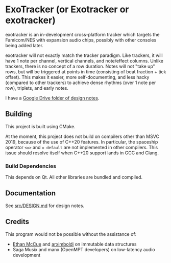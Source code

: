 # ExoTracker (or Exotracker or exotracker)

exotracker is an in-development cross-platform tracker which targets the Famicom/NES with expansion audio chips, possibly with other consoles being added later.

exotracker will not exactly match the tracker paradigm. Like trackers, it will have 1 note per channel, vertical channels, and note/effect columns. Unlike trackers, there is no concept of a row duration. Notes will not "take up" rows, but will be triggered at points in time (consisting of beat fraction + tick offset). This makes it easier, more self-documenting, and less hacky (compared to other trackers) to achieve dense rhythms (over 1 note per row), triplets, and early notes.

I have a [Google Drive folder of design notes](https://drive.google.com/drive/u/0/folders/15A1Td92HofO7KQ62QtuEDSmd4X1KKPAZ).

## Building

This project is built using CMake.

At the moment, this project does not build on compilers other than MSVC 2019, because of the use of C++20 features. In particular, the spaceship operator `<=>` and `= default` are not implemented in other compilers. This issue should resolve itself when C++20 support lands in GCC and Clang.

### Build Dependencies

This depends on Qt. All other libraries are bundled and compiled.

## Documentation

See [src/DESIGN.md](src/DESIGN.md) for design notes.

## Credits

This program would not be possible without the assistance of:

- [Ethan McCue](https://github.com/bowbahdoe) and [arximboldi](https://github.com/arximboldi) on immutable data structures
- Saga Musix and manx (OpenMPT developers) on low-latency audio development
